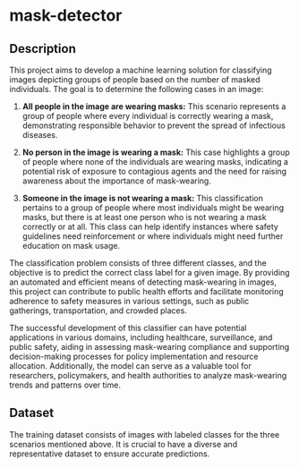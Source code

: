 # mask-detector

## Description

This project aims to develop a machine learning solution for classifying images depicting groups of people based on the number of masked individuals. The goal is to determine the following cases in an image:

1. **All people in the image are wearing masks:** This scenario represents a group of people where every individual is correctly wearing a mask, demonstrating responsible behavior to prevent the spread of infectious diseases.

2. **No person in the image is wearing a mask:** This case highlights a group of people where none of the individuals are wearing masks, indicating a potential risk of exposure to contagious agents and the need for raising awareness about the importance of mask-wearing.

3. **Someone in the image is not wearing a mask:** This classification pertains to a group of people where most individuals might be wearing masks, but there is at least one person who is not wearing a mask correctly or at all. This class can help identify instances where safety guidelines need reinforcement or where individuals might need further education on mask usage.

The classification problem consists of three different classes, and the objective is to predict the correct class label for a given image. By providing an automated and efficient means of detecting mask-wearing in images, this project can contribute to public health efforts and facilitate monitoring adherence to safety measures in various settings, such as public gatherings, transportation, and crowded places.

The successful development of this classifier can have potential applications in various domains, including healthcare, surveillance, and public safety, aiding in assessing mask-wearing compliance and supporting decision-making processes for policy implementation and resource allocation. Additionally, the model can serve as a valuable tool for researchers, policymakers, and health authorities to analyze mask-wearing trends and patterns over time.

## Dataset

The training dataset consists of images with labeled classes for the three scenarios mentioned above. It is crucial to have a diverse and representative dataset to ensure accurate predictions.


